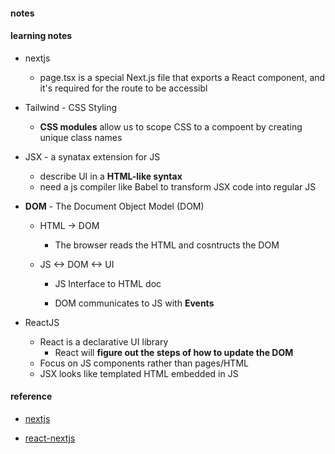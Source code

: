 #### notes

#### learning notes

-   nextjs

    -   page.tsx is a special Next.js file that exports a React component, and it's required for the route to be accessibl

-   Tailwind - CSS Styling

    -   **CSS modules** allow us to scope CSS to a compoent by creating unique class names

-   JSX - a synatax extension for JS

    -   describe UI in a **HTML-like syntax**
    -   need a js compiler like Babel to transform JSX code into regular JS

-   **DOM** - The Document Object Model (DOM)

    -   HTML -> DOM

        -   The browser reads the HTML and cosntructs the DOM

    -   JS <-> DOM <-> UI

        -   JS Interface to HTML doc

        -   DOM communicates to JS with **Events**

-   ReactJS
    -   React is a declarative UI library
        -   React will **figure out the steps of how to update the DOM**
    -   Focus on JS components rather than pages/HTML
    -   JSX looks like templated HTML embedded in JS

#### reference

-   [nextjs](https://nextjs.org/learn/dashboard-app/optimizing-fonts-images)

-   [react-nextjs](https://nextjs.org/learn/react-foundations/updating-state)
